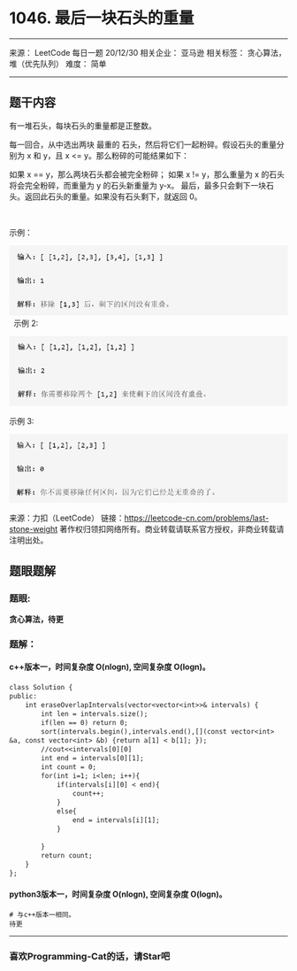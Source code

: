 # 1046. 最后一块石头的重量
***
来源： LeetCode 每日一题 20/12/30
相关企业： 亚马逊
相关标签： 贪心算法，堆（优先队列）
难度： 简单
***
## 题干内容
有一堆石头，每块石头的重量都是正整数。

每一回合，从中选出两块 最重的 石头，然后将它们一起粉碎。假设石头的重量分别为 x 和 y，且 x <= y。那么粉碎的可能结果如下：

如果 x == y，那么两块石头都会被完全粉碎；
如果 x != y，那么重量为 x 的石头将会完全粉碎，而重量为 y 的石头新重量为 y-x。
最后，最多只会剩下一块石头。返回此石头的重量。如果没有石头剩下，就返回 0。

 

示例：






![](https://github.com/jinghehehe/pictures/blob/main/435-1.png)
 
示例 2:


![](https://github.com/jinghehehe/pictures/blob/main/435-2.png)

示例 3:

![](https://github.com/jinghehehe/pictures/blob/main/435-3.png)

来源：力扣（LeetCode）
链接：https://leetcode-cn.com/problems/last-stone-weight
著作权归领扣网络所有。商业转载请联系官方授权，非商业转载请注明出处。

## 题眼题解
### 题眼:
**贪心算法，待更**

### 题解：
#### c++版本一，时间复杂度 O(nlogn), 空间复杂度 O(logn)。
```language
class Solution {
public:
    int eraseOverlapIntervals(vector<vector<int>>& intervals) {
        int len = intervals.size();
        if(len == 0) return 0;
        sort(intervals.begin(),intervals.end(),[](const vector<int> &a, const vector<int> &b) {return a[1] < b[1]; });
        //cout<<intervals[0][0]       
        int end = intervals[0][1];
        int count = 0;
        for(int i=1; i<len; i++){
            if(intervals[i][0] < end){
                count++;
            }
            else{
                end = intervals[i][1];
            }
                
        }
        return count;
    }
};
```

#### python3版本一，时间复杂度 O(nlogn), 空间复杂度 O(logn)。
```language
# 与c++版本一相同。
待更
```
***

### **喜欢Programming-Cat的话，请Star吧**




